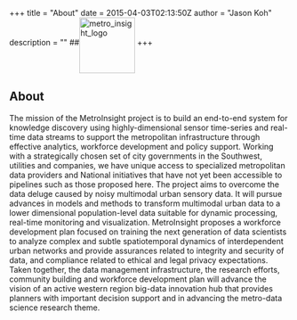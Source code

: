 +++
title = "About"
date = 2015-04-03T02:13:50Z
author = "Jason Koh"
description = ""
##<img alt="metro_insight_logo" align="middle" src="/favicon.png" height="100" />
+++


## About
The mission of the MetroInsight project is to build an end-to-end system for knowledge discovery using highly-dimensional sensor time-series and real-time data streams to support the metropolitan infrastructure through effective analytics, workforce development and policy support. Working with a strategically chosen set of city governments in the Southwest, utilities and companies, we have unique access to specialized metropolitan data providers and National initiatives that have not yet been accessible to pipelines such as those proposed here. The project aims to overcome the data deluge caused by noisy multimodal urban sensory data. It will pursue advances in models and methods to transform multimodal urban data to a lower dimensional population-level data suitable for dynamic processing, real-time monitoring and visualization. MetroInsight proposes a workforce development plan focused on training the next generation of data scientists to analyze complex and subtle spatiotemporal dynamics of interdependent urban networks and provide assurances related to integrity and security of data, and compliance related to ethical and legal privacy expectations. Taken together, the data management infrastructure, the research efforts, community building and workforce development plan will advance the vision of an active western region big-data innovation hub that provides planners with important decision support and in advancing the metro-data science research theme.
